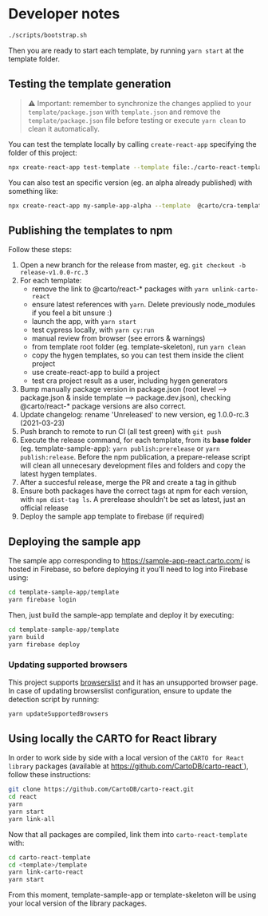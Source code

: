 # Developer notes

```bash
./scripts/bootstrap.sh
```

Then you are ready to start each template, by running `yarn start` at the template folder.

## Testing the template generation

> ⚠️ Important: remember to synchronize the changes applied to your `template/package.json` with `template.json` and remove the `template/package.json` file before testing or execute `yarn clean` to clean it automatically.

You can test the template locally by calling `create-react-app` specifying the folder of this project:

```bash
npx create-react-app test-template --template file:./carto-react-template/template-sample-app
```

You can also test an specific version (eg. an alpha already published) with something like:
```bash
npx create-react-app my-sample-app-alpha --template  @carto/cra-template-sample-app@1.1.0-alpha.0
```

## Publishing the templates to npm

Follow these steps:

1. Open a new branch for the release from master, eg. `git checkout -b release-v1.0.0-rc.3`
2. For each template:
   - remove the link to @carto/react-\* packages with `yarn unlink-carto-react`
   - ensure latest references with `yarn`. Delete previously node_modules if you feel a bit unsure :)
   - launch the app, with `yarn start`
   - test cypress locally, with `yarn cy:run`
   - manual review from browser (see errors & warnings)
   - from template root folder (eg. template-skeleton), run `yarn clean`
   - copy the hygen templates, so you can test them inside the client project
   - use create-react-app to build a project
   - test cra project result as a user, including hygen generators
3. Bump manually package version in package.json (root level --> package.json & inside template --> package.dev.json), checking @carto/react-\* package versions are also correct.
4. Update changelog: rename 'Unreleased' to new version, eg 1.0.0-rc.3 (2021-03-23)
5. Push branch to remote to run CI (all test green) with `git push`
6. Execute the release command, for each template, from its **base folder** (eg. template-sample-app): `yarn publish:prerelease` or `yarn publish:release`. Before the npm publication, a prepare-release script will clean all unnecesary development files and folders and copy the latest hygen templates.
7. After a succesful release, merge the PR and create a tag in github
8. Ensure both packages have the correct tags at npm for each version, with `npm dist-tag ls`. A prerelease shouldn't be set as latest, just an official release
9. Deploy the sample app template to firebase (if required)

## Deploying the sample app

The sample app corresponding to https://sample-app-react.carto.com/ is hosted in Firebase, so before deploying it you'll need to log into Firebase using:

```bash
cd template-sample-app/template
yarn firebase login
```

Then, just build the sample-app template and deploy it by executing:

```bash
cd template-sample-app/template
yarn build
yarn firebase deploy
```

### Updating supported browsers

This project supports [browserslist](https://github.com/browserslist/browserslist) and it has an unsupported browser page. In case of updating browserslist configuration, ensure to update the detection script by running:

```bash
yarn updateSupportedBrowsers
```

## Using locally the CARTO for React library

In order to work side by side with a local version of the `CARTO for React library` packages (available at https://github.com/CartoDB/carto-react`), follow these instructions:

```bash
git clone https://github.com/CartoDB/carto-react.git
cd react
yarn
yarn start
yarn link-all
```

Now that all packages are compiled, link them into `carto-react-template` with:

```bash
cd carto-react-template
cd <template>/template
yarn link-carto-react
yarn start
```

From this moment, template-sample-app or template-skeleton will be using your local version of the library packages.
